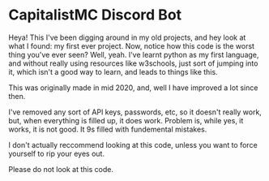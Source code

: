 # CapitalistMC Discord Bot

Heya! This I've been digging around in my old projects, and hey look at what I found: my first ever project. 
Now, notice how this code is the worst thing you've ever seen? Well, yeah. I've learnt python as my first language, and without really using resources like w3schools, just sort of jumping into it, which isn't a good way to learn, and leads to things like this.

This was originally made in mid 2020, and, well I have improved a lot since then. 

I've removed any sort of API keys, passwords, etc, so it doesn't really work, but, when everything is filled up, it does work. Problem is, while yes, it works, it is not good. It 9s filled with fundemental mistakes. 

I don't actually reccommend looking at this code, unless you want to force yourself to rip your eyes out. 

Please do not look at this code.